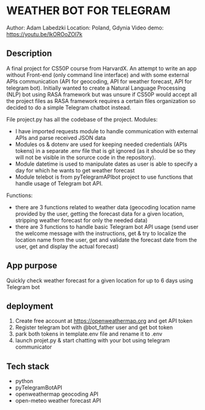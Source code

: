 # WEATHER BOT FOR TELEGRAM
Author: Adam Labedzki
Location: Poland, Gdynia
Video demo: https://youtu.be/lkOROoZOl7k

## Description
A final project for CS50P course from HarvardX. An attempt to write an app without Front-end (only command line interface) and with some external APIs communication (API for geocoding, API for weather forecast, API for telegram bot). Initially wanted to create a Natural Language Processing (NLP) bot using RASA framework but was unsure if CS50P would accept all the project files as RASA framework requires a certain files organization so decided to do a simple Telegram chatbot instead.

File project.py has all the codebase of the project.
Modules:
- I have imported requests module to handle communication with external APIs and parse received JSON data
- Modules os & dotenv are used for keeping needed credentials (APIs tokens) in a separate .env file that is git ignored (as it should be so they will not be visible in the sorurce code in the repository).
- Module datetime is used to manipulate dates as user is able to specify a day for which he wants to get weather forecast
- Module telebot is from pyTelegramAPIbot project to use functions that handle usage of Telegram bot API.

Functions:
- there are 3 functions related to weather data (geocoding location name provided by the user, getting the forecast data for a given location, stripping weather forecast for only the needed data)
- there are 3 functions to handle basic Telegram bot API usage (send user the welcome message with the instructions, get & try to localize the location name from the user, get and validate the forecast date from the user, get and display the actual forecast)

## App purpose
Quickly check weather forecast for a given location for up to 6 days using Telegram bot

## deployment
1. Create free account at https://openweathermap.org and get API token
2. Register telegram bot with @bot_father user and get bot token
3. park both tokens in template.env file and rename it to .env
4. launch projet.py & start chatting with your bot using telegram communicator

## Tech stack
- python
- pyTelegramBotAPI
- openweathermap geocoding API
- open-meteo weather forecast API